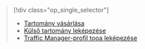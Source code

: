 > [!div class="op_single_selector"]
> * [Tartomány vásárlása](../articles/app-service-web/custom-dns-web-site-buydomains-web-app.md)
> * [Külső tartomány leképezése](../articles/app-service-web/app-service-web-tutorial-custom-domain.md)
> * [Traffic Manager-profil tooa leképezése](../articles/app-service-web/web-sites-traffic-manager-custom-domain-name.md)
> 
> 


